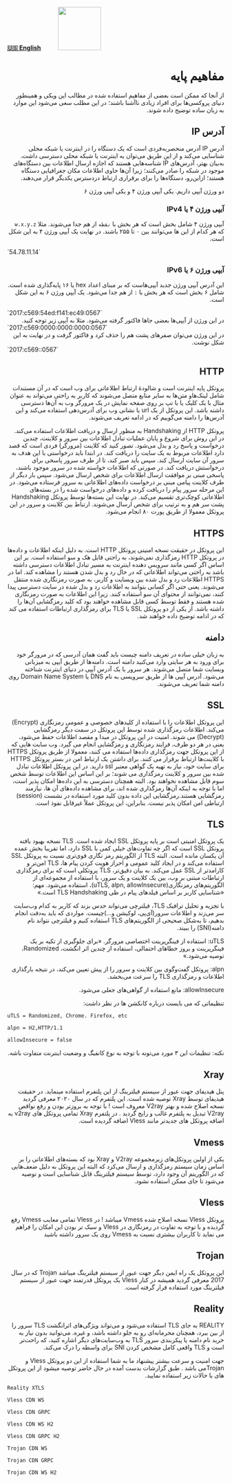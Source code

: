 [**🇺🇸 English**](/manager/wiki/Basic-Concepts)&nbsp;&nbsp;&nbsp;&nbsp;&nbsp;&nbsp;&nbsp;&nbsp;&nbsp;&nbsp;<a href="/manager/wiki/%D9%87%D9%85%D9%87-%D8%A2%D9%85%D9%88%D8%B2%D8%B4%E2%80%8C%D9%87%D8%A7-%D9%88-%D9%88%DB%8C%D8%AF%D8%A6%D9%88%D9%87%D8%A7"><img width="100" src="https://github.com/hiddify/hiddify-config/assets/125398461/3704cd84-eee6-4c45-abe7-3c02936bbebb" /></a>

<div dir="rtl" markdown="1">

# مفاهیم پایه

از آنجا که ممکن است بعضی از مفاهیم استفاده شده در مطالب این ویکی و همینطور دنیای پروکسی‌ها برای افراد زیادی ناآشنا باشند؛ در این مطلب سعی می‌شود این موارد به زبان ساده توضیح داده شوند.

## آدرس IP
 آدرس IP آدرس منحصر‌به‌فردی است که یک دستگاه را در اینترنت یا شبکه محلی شناسایی می‌کند و از این طریق می‌توان به اینترنت یا شبکه محلی دسترسی داشت. به‌بیان بهتر، آدرس‌های IP شناسه‌‌هایی هستند که اجازه ارسال اطلاعات بین دستگاه‌های موجود در شبکه را صادر می‌کنند؛ زیرا آن‌ها حاوی اطلاعات مکان جغرافیایی دستگاه هستند؛ از‌این‌رو، دستگاه‌ها را برای برقراری ارتباط دردسترس یکدیگر قرار می‌دهند.

دو ورژن آیپی داریم. یکی آیپی ورژن ۴ و یکی آیپی ورژن ۶

### آیپی ورژن ۴ یا IPv4
آیپی ورژن ۴ شامل  بخش است که هر بخش با `نقطه` از هم جدا می‌شوند. مثلا `w.x.y.z` که هر کدام از این ها می‌توانند بین ۰ تا ۲۵۵ باشند. در نهایت یک آیپی ورژن ۴ به این شکل است.

<div dir="ltr" markdown=1>
`54.78.11.14`
</div>

### آیپی ورژن ۶ یا IPv6
این آدرس آیپی ورژن جدید آیپی‌هاست که بر مبنای اعداد hex یا ۱۶ پایه‌گذاری شده است. شامل ۶ بخش است که هر بخش با `:` از هم جدا می‌شود. یک آیپی ورژن ۶ به این شکل است.

<div dir="ltr" markdown=1>
`2017:c569:54ed:f141:ec49:0567`
</div>
در این ورژن از آیپی‌ها بعضی جاها فاکتور گرفته می‌شود. مثلا به آیپی زیر توجه کنید.
<div dir="ltr" markdown=1>
`2017:c569:0000:0000:0000:0567`
</div>
در این ورژن می‌توان صفرهای پشت هم را حذف کرد و فاکتور گرفت و در نهایت به این شکل نوشت.
<div dir="ltr" markdown=1>
`2017:c569::0567`
</div>

## HTTP
پروتکل پایه اینترنت است و شالودهٔ ارتباط اطلاعاتی برای وب است که در آن مستندات شامل لینک‌هاو متن‌ها به سایر منابع متصل می‌شوند که کاربر به راحتی می‌تواند به عنوان مثال با یک کلیک یا با تپ بر روی صفحه نمایش در یک مرورگر وب به آن‌ها دسترسی داشته باشد. این پروتکل از یک url یا نشانی وب برای آدرس‌دهی استفاده می‌کند و این آدرس‌ها را دامنه می‌گوییم که در ادامه تعریف می‌شوند. 

پروتکل HTTP از Handshaking به منظور ارسال و دریافت اطلاعات استفاده می‌کند. در این روش برای شروع و پایان عملیات تبادل اطلاعات بین سرور و کلاینت، چندین درخواست و پاسخ رد و بدل می‌شود. تصور کنید که کلاینت (مرورگر) فردی است که قصد دارد اطلاعات مربوط به یک سایت را دریافت کند. در ابتدا باید درخواستی با این هدف به سرور آن سایت ارسال کند. سپس باید صبر کند، تا از طرف سرور پاسخی برای درخواستش دریافت کند. در صورتی که اطلاعات خواسته شده در سرور موجود باشند، پاسخی مبنی بر موافقت ارسال اطلاعات برای شخص ارسال می‌شود.
سپس بار دیگر از طرف کلاینت پیامی مبنی بر درخواست داده‌های اطلاعاتی به سرور فرستاده می‌شود. در این مرحله سرور پیام را دریافت کرده و داده‌های درخواست شده را در بسته‌های اطلاعاتی کوچک‌تری تقسیم می‌کند. در نهایت این بسته‌ها توسط پروتکل Handshaking پشت سر هم و به ترتیب برای شخص ارسال می‌شوند. ارتباط بین کلاینت و سرور در این پروتکل معمولا از طریق پورت ۸۰ انجام می‌شود.


## HTTPS
این پروتکل در حقیقت نسخه امنیتی پروتکل HTTP است. به دلیل اینکه اطلاعات و داده‌ها در پروتکل HTTP رمزگذاری نمی‌شوند، به راحتی قابل هک و سو استفاده است. بر این اساس اگر کسی مانند سرویس دهنده اینترنت به مسیر تبادل اطلاعات دسترسی داشته باشد به راحتی می‌تواند اطلاعاتی که در حال رد و بدل شدن هستند را مشاهده کند. اما در HTTPS اطلاعات رد و بدل شده بین وبسایت و کاربر، به صورت رمزنگاری شده منتقل می‌شوند. یعنی حتی اگر کسانی بتوانند به اطلاعات رد و بدل شده در سایت دسترسی پیدا کنند، نمی‌توانند از محتوای آن سو استفاده کنند. زیرا این اطلاعات به صورت رمزنگاری شده هستند و فقط توسط کسی قابل مشاهده خواهند بود که کلید رمزگشایی آن‌ها را داشته باشد.  از یکی از دو پروتکل SSL یا TLS برای رمزگذاری ارتباطات استفاده می‌ کند که در ادامه توضیح داده خواهند شد. 

## دامنه
به زبان خیلی ساده در تعریف دامنه چیست باید گفت همان آدرسی که در مرورگر خود برای ورود به هر سایتی وارد می‌کنید دامنه است. دامنه‌ها از طریق آیپی به میزبانی وبسایت شما متصل می‌شوند. هر سرور با یک آدرس آیپی در دنیای اینترنت شناخته می‌شود. آدرس آیپی ها از طریق سرویسی به نام DNS یا Domain Name System روی دامنه شما تعریف می‌شوند.

## SSL
این‌ پروتکل اطلاعات را با استفاده از کلیدهای خصوصی و عمومی رمزنگاری (Encrypt) می‌کند. اطلاعات رمزگذاری شده توسط این پروتکل در سمت دیگر رمزگشایی (Decrypt) می‌ شوند. امنیت در این پروتکل در مبدا و مقصد اطلاعات حفظ می‌شود، یعنی در هر دو طرف، فرایند رمزنگاری و رمزگشایی انجام می‌ گیرد. وب سایت‌ هایی که از این پروتکل جهت رمزگذاری داده‌‌ها استفاده می‌ کنند، معمولا از طریق پروتکل HTTPS با کلاینت‌ها ارتباط برقرار می‌ کنند. برای داشتن یک ارتباط امن در بستر پروتکل HTTPS برای سایت خود، نیاز به تهیه یک گواهی معتبر ssl دارید. در این پروتکل اطلاعات تبادل شده بین سرور و کلاینت رمزگذاری می‌ شوند؛ بر این اساس این اطلاعات توسط شخص سوم قابل مشاهده نخواهند بود. البته همچنان دسترسی به این داده‌‌ها امکان پذیر است، اما با توجه به اینکه آن‌ها رمزگذاری شده اند، برای مشاهده داده‌های آن ها، نیازمند رمزگشایی هستند.رمزگشایی این داده بدون کلید مورد استفاده در نشست (session) ارتباطی امن  امکان پذیر نیست. بنابراین، این پروتکل عملاً غیرقابل نفوذ است.

## TLS
یک پروتکل امنیتی است بر پایه پروتکل SSL ایجاد شده است. TLS نسخه بهبود یافته پروتکل SSL است که اگر چه تفاوت‌‌های خیلی کمی با SSL دارد، اما تقریبا بخش عمده‌ آن یکسان مانده است. البته TLS از الگوریتم رمز نگاری قوی‌تری نسبت به پروتکل SSL استفاده می‌کند و در ایجاد کلید عمومی و احراز هویت کردن پیام ها، TLS امن‌تر و کارامد‌تر از SSL عمل می‌کند. به بیان دقیق‌تر، TLS پروتکلی است که برای رمزگذاری ارتباطات مبتنی بر وب، بین یک کلاینت و یک سرور، با استفاده از مجموعه‌ای از الگوریتم‌های رمزنگاری(uTLS, alpn, allowInsecure)، استفاده می‌شود. 
مهم: «شناسایی کاربر بر اساس فیلدهای پیام در طی TLS Handshaking است.»

با تجزیه و تحلیل ترافیک TLS، فیلترچی می‌تواند حدس بزند که کاربر به کدام وب‌سایت سر می‌زند و اطلاعات سرور(آی‌پی، لوکیشن و...)چیست.
مواردی که باید به‌دقت انجام بدهیم، تا به‌شکل صحیحی از الگوریتم‌های TLS استفاده کنیم و فیلترچی نتواند نام دامنه(SNI) را ببیند.

uTLS:
استفاده از فینگرپرینت اختصاصی مرورگر.
«برای جلوگیری از تکیه بر یک فینگرپرینت و بروز خطاهای احتمالی، استفاده از چندین اثر انگشت، Randomized، توصیه می‌شود.»

alpn: 
پروتکل گفت‌وگوی بین کلاینت و سرور را از پیش تعیین می‌کند، در نتیجه بارگذاری اطلاعات و رمزگذاری TLS را سرعت می‌بخشد. 

allowInsecure:
مانع استفاده از گواهی‌های جعلی می‌‌شود.

تنظیماتی که می بایست درباره کانکشن ها در نظر داشت:

</div>

`uTLS = Randomized, Chrome. Firefox, etc`

`alpn = H2,HTTP/1.1`

`allowInsecure = false`

<div dir="rtl" markdown=1>
نکته: تنظیمات این ٣ مورد می‌تونه با توجه به نوع کانفیگ و وضعیت اینترنت متفاوت باشه.

## Xray

پنل هیدیفای جهت عبور از سیستم فیلترینگ از این پلتفرم استفاده مینماید. در حقیقت هیدیفای توسط Xray توصیه شده است.
این پلتفرم که در سال ۲۰۲۰ معرفی گردید نسخه اصلاح شده و بهتر V2ray معروف است ! با توجه به بروزتر بودن و رفع نواقص V2ray تبدیل به پلتفرم غالب و رایج گردید . در پلتفرم Xray تمامی پروتکل های v2ray به اضافه پروتکل های جدیدتر مانند Vless اضافه گردیده است.

## Vmess
یکی از اولین پروتکل‌های زیرمجموعه V2ray و Xray بود که بسته‌های اطلاعاتی را بر اساس زمان سیستم رمزگذاری و ارسال می‌کرد که البته این پروتکل به دلیل ضعف‌هایی که در الگوریتم آن وجود دارد، توسط سیستم فیلترینگ قابل شناسایی است و توصیه می‌شود تا جای ممکن استفاده نشود.

## Vless
پروتکل Vless نسخه اصلاح شده Vmess میباشد ! در Vless تمامی معایب Vmess رفع گردیده و با توجه به تفاوت در رمزنگاری در Vless و سبک تر بودن این امکان را فراهم می نماید تا کاربران بیشتری نسبت به Vmess روی یک سرور داشته باشید

## Trojan
این پروتکل یک راه ایمن دیگر جهت عبور از سیستم فیلترینگ میباشد Trojan که در سال 2017 معرفی گردید همیشه در کنار Vless یک پروتکل قدرتمند جهت عبور از سیستم فیلترینگ مورد استفاده قرار گرفته است. 

## Reality
REALITY به جای TLS استفاده می‌شود و می‌تواند ویژگی‌های اثرانگشت TLS سرور را از بین ببرد، همچنان محرمانه‌ای رو به جلو داشته باشد، و غیره.
می‌توانید بدون نیاز به خرید نام دامنه یا پیکربندی سرور TLS به وب‌سایت‌های دیگر اشاره کنید، که راحت‌تر است و TLS واقعی کامل مشخص کردن SNI برای واسطه را درک می‌کند.

جهت امنیت و سرعت بیشتر پیشنهاد ما به شما استفاده از این دو پروتکل Vless و Trojanمی باشد . طبق گزارشات بدست آمده در حال حاضر توصیه میشود از این پروتکل های با حالات زیر استفاده نمایید.


</div>

`Reality XTLS`

`Vless CDN WS`

`Vless CDN GRPC`

`Vless CDN WS H2`

`Vless CDN GRPC H2`

`Trojan CDN WS`

`Trojan CDN GRPC`

`Trojan CDN WS H2`


<div dir="rtl" markdown=1>



</div>